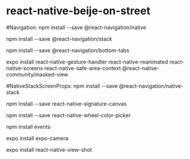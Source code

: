 # react-native-beije-on-street

<!-- Navigation npm -->
#Navigation:
npm install --save @react-navigation/native

npm install --save @react-navigation/stack

npm install --save @react-navigation/bottom-tabs

expo install react-native-gesture-handler react-native-reanimated react-native-screens react-native-safe-area-context @react-native-community/masked-view

<!-- Typescript Navigation npm -->
#NativeStackScreenProps:
npm install --save @react-navigation/native-stack

<!-- Signature Canvas -->
npm install --save react-native-signature-canvas

<!-- Color picker -->
npm install --save react-native-wheel-color-picker
<!-- EVENT -->
npm install events

<!-- CAMERA -->
expo install expo-camera

<!-- Screenshot -->
expo install react-native-view-shot